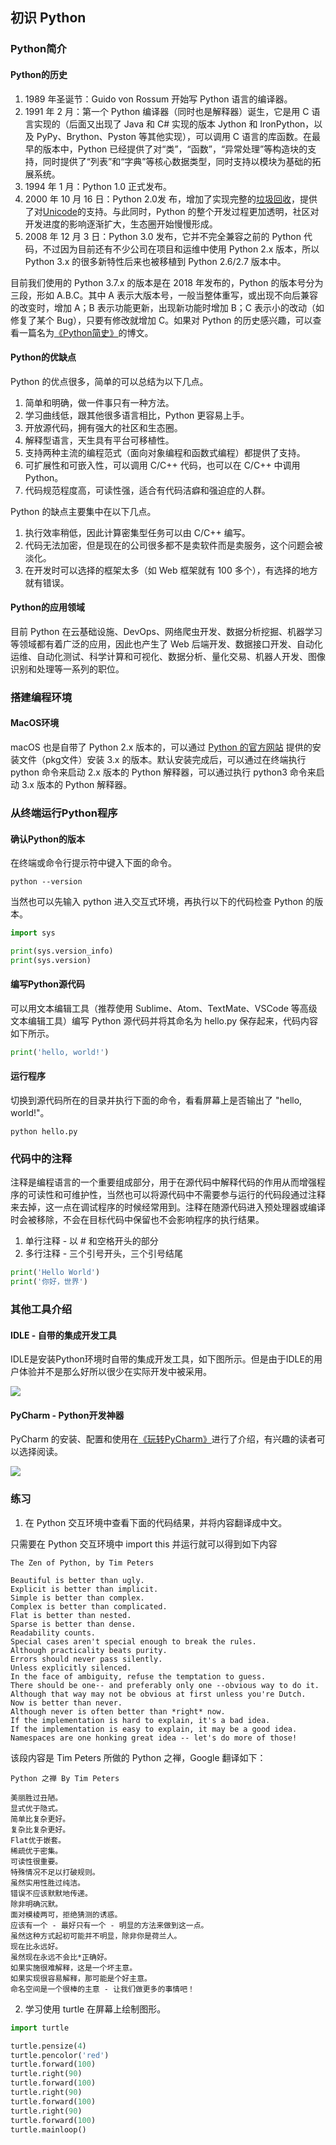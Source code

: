 ## 初识 Python
### Python简介
#### Python的历史
1. 1989 年圣诞节：Guido von Rossum 开始写 Python 语言的编译器。
2. 1991 年 2 月：第一个 Python 编译器（同时也是解释器）诞生，它是用 C 语言实现的（后面又出现了 Java 和 C# 实现的版本 Jython 和 IronPython，以及 PyPy、Brython、Pyston 等其他实现），可以调用 C 语言的库函数。在最早的版本中，Python 已经提供了对“类”，“函数”，“异常处理”等构造块的支持，同时提供了“列表”和“字典”等核心数据类型，同时支持以模块为基础的拓展系统。
3. 1994 年 1 月：Python 1.0 正式发布。
4. 2000 年 10 月 16 日：Python 2.0发 布，增加了实现完整的[垃圾回收](https://zh.wikipedia.org/wiki/%E5%9E%83%E5%9C%BE%E5%9B%9E%E6%94%B6_(%E8%A8%88%E7%AE%97%E6%A9%9F%E7%A7%91%E5%AD%B8))，提供了对[Unicode](https://zh.wikipedia.org/wiki/Unicode)的支持。与此同时，Python 的整个开发过程更加透明，社区对开发进度的影响逐渐扩大，生态圈开始慢慢形成。
5. 2008 年 12 月 3 日：Python 3.0 发布，它并不完全兼容之前的 Python 代码，不过因为目前还有不少公司在项目和运维中使用 Python 2.x 版本，所以Python 3.x 的很多新特性后来也被移植到 Python 2.6/2.7 版本中。

目前我们使用的 Python 3.7.x 的版本是在 2018 年发布的，Python 的版本号分为三段，形如 A.B.C。其中 A 表示大版本号，一般当整体重写，或出现不向后兼容的改变时，增加 A；B 表示功能更新，出现新功能时增加 B；C 表示小的改动（如修复了某个 Bug），只要有修改就增加 C。如果对 Python 的历史感兴趣，可以查看一篇名为[《Python简史》](http://www.cnblogs.com/vamei/archive/2013/02/06/2892628.html)的博文。

#### Python的优缺点

Python 的优点很多，简单的可以总结为以下几点。

1. 简单和明确，做一件事只有一种方法。
2. 学习曲线低，跟其他很多语言相比，Python 更容易上手。
3. 开放源代码，拥有强大的社区和生态圈。
4. 解释型语言，天生具有平台可移植性。
5. 支持两种主流的编程范式（面向对象编程和函数式编程）都提供了支持。
6. 可扩展性和可嵌入性，可以调用 C/C++ 代码，也可以在 C/C++ 中调用 Python。
7. 代码规范程度高，可读性强，适合有代码洁癖和强迫症的人群。

Python 的缺点主要集中在以下几点。

1. 执行效率稍低，因此计算密集型任务可以由 C/C++ 编写。
2. 代码无法加密，但是现在的公司很多都不是卖软件而是卖服务，这个问题会被淡化。
3. 在开发时可以选择的框架太多（如 Web 框架就有 100 多个），有选择的地方就有错误。

#### Python的应用领域

目前 Python 在云基础设施、DevOps、网络爬虫开发、数据分析挖掘、机器学习等领域都有着广泛的应用，因此也产生了 Web 后端开发、数据接口开发、自动化运维、自动化测试、科学计算和可视化、数据分析、量化交易、机器人开发、图像识别和处理等一系列的职位。

### 搭建编程环境

#### MacOS环境

macOS 也是自带了 Python 2.x 版本的，可以通过 [Python 的官方网站](https://www.python.org) 提供的安装文件（pkg文件）安装 3.x 的版本。默认安装完成后，可以通过在终端执行 python 命令来启动 2.x 版本的 Python 解释器，可以通过执行 python3 命令来启动 3.x 版本的 Python 解释器。

### 从终端运行Python程序

#### 确认Python的版本

在终端或命令行提示符中键入下面的命令。

```Shell
python --version
```
当然也可以先输入 python 进入交互式环境，再执行以下的代码检查 Python 的版本。

```Python
import sys

print(sys.version_info)
print(sys.version)
```

#### 编写Python源代码

可以用文本编辑工具（推荐使用 Sublime、Atom、TextMate、VSCode 等高级文本编辑工具）编写 Python 源代码并将其命名为 hello.py 保存起来，代码内容如下所示。

```Python
print('hello, world!')
```

#### 运行程序

切换到源代码所在的目录并执行下面的命令，看看屏幕上是否输出了 "hello, world!"。

```Shell
python hello.py
```

### 代码中的注释

注释是编程语言的一个重要组成部分，用于在源代码中解释代码的作用从而增强程序的可读性和可维护性，当然也可以将源代码中不需要参与运行的代码段通过注释来去掉，这一点在调试程序的时候经常用到。注释在随源代码进入预处理器或编译时会被移除，不会在目标代码中保留也不会影响程序的执行结果。

1. 单行注释 - 以 # 和空格开头的部分
2. 多行注释 - 三个引号开头，三个引号结尾

```Python
print('Hello World')
print('你好，世界')
```

### 其他工具介绍

#### IDLE - 自带的集成开发工具

IDLE是安装Python环境时自带的集成开发工具，如下图所示。但是由于IDLE的用户体验并不是那么好所以很少在实际开发中被采用。

![](./res/IDLE.png)
#### PyCharm - Python开发神器

PyCharm 的安装、配置和使用在[《玩转PyCharm》](https://github.com/jackfrued/Python-100-Days/edit/master/%E7%8E%A9%E8%BD%ACPyCharm.md)进行了介绍，有兴趣的读者可以选择阅读。

![](./res/PyCharm.png)

### 练习

1. 在 Python 交互环境中查看下面的代码结果，并将内容翻译成中文。

只需要在 Python 交互环境中 import this 并运行就可以得到如下内容

```
The Zen of Python, by Tim Peters
    
Beautiful is better than ugly.
Explicit is better than implicit.
Simple is better than complex.
Complex is better than complicated.
Flat is better than nested.
Sparse is better than dense.
Readability counts.
Special cases aren't special enough to break the rules.
Although practicality beats purity.
Errors should never pass silently.
Unless explicitly silenced.
In the face of ambiguity, refuse the temptation to guess.
There should be one-- and preferably only one --obvious way to do it.
Although that way may not be obvious at first unless you're Dutch.
Now is better than never.
Although never is often better than *right* now.
If the implementation is hard to explain, it's a bad idea.
If the implementation is easy to explain, it may be a good idea.
Namespaces are one honking great idea -- let's do more of those!

```
该段内容是 Tim Peters 所做的 Python 之禅，Google 翻译如下：


```
Python 之禅 By Tim Peters
    
美丽胜过丑陋。
显式优于隐式。
简单比复杂更好。
复杂比复杂更好。
Flat优于嵌套。
稀疏优于密集。
可读性很重要。
特殊情况不足以打破规则。
虽然实用性胜过纯洁。
错误不应该默默地传递。
除非明确沉默。
面对模棱两可，拒绝猜测的诱惑。
应该有一个 - 最好只有一个 - 明显的方法来做到这一点。
虽然这种方式起初可能并不明显，除非你是荷兰人。
现在比永远好。
虽然现在永远不会比*正确好。
如果实施很难解释，这是一个坏主意。
如果实现很容易解释，那可能是个好主意。
命名空间是一个很棒的主意 - 让我们做更多的事情吧！
```


2. 学习使用 turtle 在屏幕上绘制图形。

```Python
import turtle

turtle.pensize(4)
turtle.pencolor('red')
turtle.forward(100)
turtle.right(90)
turtle.forward(100)
turtle.right(90)
turtle.forward(100)
turtle.right(90)
turtle.forward(100)
turtle.mainloop()
```

